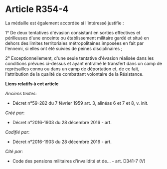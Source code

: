 # Article R354-4

La médaille est également accordée si l'intéressé justifie :

1° De deux tentatives d'évasion consistant en sorties effectives et périlleuses d'une enceinte ou établissement militaire
gardé et situé en dehors des limites territoriales métropolitaines imposées en fait par l'ennemi, si elles ont été suivies de
peines disciplinaires ;

2° Exceptionnellement, d'une seule tentative d'évasion réalisée dans les conditions prévues ci-dessus et ayant entraîné le
transfert dans un camp de représailles connu ou dans un camp de déportation et, de ce fait, l'attribution de la qualité de
combattant volontaire de la Résistance.

**Liens relatifs à cet article**

_Anciens textes_:

  - Décret n°59-282 du 7 février 1959 art. 3, alinéas 6 et 7 et 8, v. init.

_Créé par_:

  - Décret n°2016-1903 du 28 décembre 2016 - art.

_Codifié par_:

  - Décret n°2016-1903 du 28 décembre 2016 - art.

_Cité par_:

  - Code des pensions militaires d'invalidité et de... - art. D341-7 (V)

